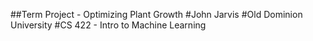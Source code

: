##Term Project - Optimizing Plant Growth
#John Jarvis
#Old Dominion University
#CS 422 - Intro to Machine Learning

